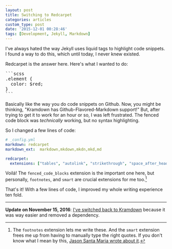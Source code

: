 ```yaml
---
layout: post
title: Switching to Redcarpet
categories: articles
custom_type: post
date: '2015-12-01 00:28:46'
tags: [Development, Jekyll, Markdown]
---
```

I've always hated the way Jekyll uses liquid tags to highlight code snippets. I found a way to do this, which until today, I never knew existed.

Redcarpet is the answer here. Here's what I wanted to do:

<pre class="highlight">
```scss
.element {
  color: $red;
}
```
</pre>


Basically like the way you do code snippets on Github. Now, you might be thinking, "Kramdown has Github-Flavored-Markdown support!" But, after trying to get it to work for an hour or so, I was left frustrated. The fenced code block was _technically_ working, but no syntax highlighting.

So I changed a few lines of code:

```yaml
# _config.yml
markdown: redcarpet
markdown_ext:  markdown,mkdown,mkdn,mkd,md

redcarpet:
  extensions: ["tables", "autolink", "strikethrough", "space_after_headers", "with_toc_data", "fenced_code_blocks", "no_intra_emphasis", "footnotes", "smart"]
```

Voilá! The `fenced_code_blocks` extension is the important one here, but personally, `footnotes`, and `smart` are crucial extensions for me too.[^1]

[^1]: The `footnotes` extension lets me write these. And the `smart` extension frees me up from having to manually type the right quotes. If you don't know what I mean by this, [Jason Santa Maria wrote about it](http://smartquotesforsmartpeople.com/).

That's it! With a few lines of code, I improved my whole writing experience ten fold.

---

**Update on November 15, 2016**: [I've switched back to Kramdown](/2016/11/switching-back-to-kramdown/) because it was way easier and removed a dependency.
